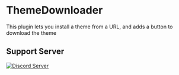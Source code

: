# ThemeDownloader

This plugin lets you install a theme from a URL, and adds a button to download the theme

## Support Server
[![Discord Server](https://discordapp.com/api/guilds/754130139415183401/widget.png?style=banner2)](https://discord.gg/Cka4prH)
